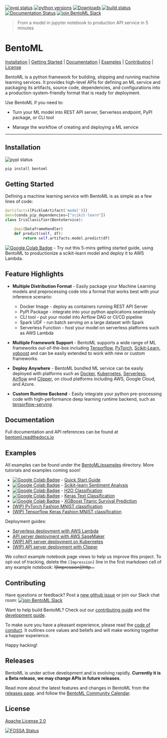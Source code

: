 [![pypi status](https://img.shields.io/pypi/v/bentoml.svg)](https://pypi.org/project/BentoML)
[![python versions](https://img.shields.io/pypi/pyversions/bentoml.svg)](https://travis-ci.org/bentoml/BentoML)
[![Downloads](https://pepy.tech/badge/bentoml)](https://pepy.tech/project/bentoml)
[![build status](https://travis-ci.org/bentoml/BentoML.svg?branch=master)](https://travis-ci.org/bentoml/BentoML)
[![Documentation Status](https://readthedocs.org/projects/bentoml/badge/?version=latest)](https://bentoml.readthedocs.io/en/latest/?badge=latest)
[![join BentoML Slack](https://badgen.net/badge/Join/BentoML%20Slack/cyan?icon=slack)](http://bit.ly/2N5IpbB)

> From a model in jupyter notebook to production API service in 5 minutes

# BentoML

[Installation](https://github.com/bentoml/BentoML#installation) | [Getting Started](https://github.com/bentoml/BentoML#getting-started) | [Documentation](http://bentoml.readthedocs.io) | [Examples](https://github.com/bentoml/BentoML#examples) | [Contributing](https://github.com/bentoml/BentoML#contributing) | [License](https://github.com/bentoml/BentoML#license)


BentoML is a python framework for building, shipping and running machine learning
services. It provides high-level APIs for defining an ML service and packaging
its artifacts, source code, dependencies, and configurations into a
production-system-friendly format that is ready for deployment.

Use BentoML if you need to:

* Turn your ML model into REST API server, Serverless endpoint, PyPI package, or CLI tool

* Manage the workflow of creating and deploying a ML service

---


## Installation

![pypi status](https://img.shields.io/pypi/v/bentoml.svg)

```python
pip install bentoml
```


## Getting Started

Defining a machine learning service with BentoML is as simple as a few lines of code:

```python
@artifacts([PickleArtifact('model')])
@env(conda_pip_dependencies=["scikit-learn"])
class IrisClassifier(BentoService):

    @api(DataframeHandler)
    def predict(self, df):
        return self.artifacts.model.predict(df)
```


[![Google Colab Badge](https://colab.research.google.com/assets/colab-badge.svg)](http://bit.ly/2ID50XP) - Try out
this 5-mins getting started guide, using BentoML to productionize a scikit-learn model and deploy it to AWS Lambda.


## Feature Highlights

* __Multiple Distribution Format__ - Easily package your Machine Learning models
  and preprocessing code into a format that works best with your inference scenario:
  * Docker Image - deploy as containers running REST API Server
  * PyPI Package - integrate into your python applications seamlessly
  * CLI tool - put your model into Airflow DAG or CI/CD pipeline
  * Spark UDF - run batch serving on a large dataset with Spark
  * Serverless Function - host your model on serverless platforms such as AWS Lambda

* __Multiple Framework Support__ - BentoML supports a wide range of ML frameworks
  out-of-the-box including [Tensorflow](https://github.com/tensorflow/tensorflow/),
  [PyTorch](https://github.com/pytorch/pytorch),
  [Scikit-Learn](https://github.com/scikit-learn/scikit-learn),
  [xgboost](https://github.com/dmlc/xgboost) and can be easily extended to work
  with new or custom frameworks.

* __Deploy Anywhere__ - BentoML bundled ML service can be easily deployed with
  platforms such as [Docker](https://www.docker.com/),
  [Kubernetes](https://kubernetes.io/),
  [Serverless](https://github.com/serverless/serverless),
  [Airflow](https://airflow.apache.org) and [Clipper](http://clipper.ai),
  on cloud platforms including AWS, Google Cloud, and Azure.

* __Custom Runtime Backend__ - Easily integrate your python pre-processing code with
  high-performance deep learning runtime backend, such as
  [tensorflow-serving](https://github.com/tensorflow/serving).


## Documentation

Full documentation and API references can be found at [bentoml.readthedocs.io](http://bentoml.readthedocs.io)


## Examples

All examples can be found under the
[BentoML/examples](https://github.com/bentoml/BentoML/tree/master/examples)
directory. More tutorials and examples coming soon!

- [![Google Colab Badge](https://colab.research.google.com/assets/colab-badge.svg)](http://bit.ly/2ID50XP) - [Quick Start Guide](https://github.com/bentoml/BentoML/blob/master/examples/quick-start/bentoml-quick-start-guide.ipynb)
- [![Google Colab Badge](https://colab.research.google.com/assets/colab-badge.svg)](http://bit.ly/2KegK6n) - [Scikit-learn Sentiment Analysis](https://github.com/bentoml/BentoML/blob/master/examples/sklearn-sentiment-clf/sklearn-sentiment-clf.ipynb)
- [![Google Colab Badge](https://colab.research.google.com/assets/colab-badge.svg)](http://bit.ly/2KdwNRN) - [H2O Classification](https://github.com/bentoml/BentoML/blob/master/examples/h2o-classification/h2o-classification.ipynb)
- [![Google Colab Badge](https://colab.research.google.com/assets/colab-badge.svg)](http://bit.ly/2IbtfNO) - [Keras Text Classification](https://github.com/bentoml/BentoML/blob/master/examples/tf-keras-text-classification/tf-keras-text-classification.ipynb)
- [![Google Colab Badge](https://colab.research.google.com/assets/colab-badge.svg)](http://bit.ly/2wPh3M3) - [XGBoost Titanic Survival Prediction](https://github.com/bentoml/BentoML/blob/master/examples/xgboost-predict-titanic-survival/XGBoost-titanic-survival-prediction.ipynb)
- [(WIP) PyTorch Fashion MNIST classification](https://github.com/bentoml/BentoML/blob/master/examples/pytorch-fashion-mnist/pytorch-fashion-mnist.ipynb)
- [(WIP) Tensorflow Keras Fashion MNIST classification](https://github.com/bentoml/BentoML/blob/master/examples/tf-keras-fashion-mnist/tf-keras-fashion-mnist-classification.ipynb)


Deployment guides:
- [Serverless deployment with AWS Lambda](https://github.com/bentoml/BentoML/blob/master/examples/deploy-with-serverless)
- [API server deployment with AWS SageMaker](https://github.com/bentoml/BentoML/blob/master/examples/deploy-with-sagemaker)
- [(WIP) API server deployment on Kubernetes](https://github.com/bentoml/BentoML/tree/master/examples/deploy-with-kubernetes)
- [(WIP) API server deployment with Clipper](https://github.com/bentoml/BentoML/pull/151)


We collect example notebook page views to help us improve this project.
To opt-out of tracking, delete the `[Impression]` line in the first markdown cell of any example notebook: ~~!\[Impression\]\(http...~~


## Contributing

Have questions or feedback? Post a [new github issue](https://github.com/bentoml/BentoML/issues/new/choose)
or join our Slack chat room: [![join BentoML Slack](https://badgen.net/badge/Join/BentoML%20Slack/cyan?icon=slack)](http://bit.ly/2N5IpbB)

Want to help build BentoML? Check out our
[contributing guide](https://github.com/bentoml/BentoML/blob/master/CONTRIBUTING.md) and the
[development guide](https://github.com/bentoml/BentoML/blob/master/DEVELOPMENT.md).

To make sure you have a pleasant experience, please read the [code of conduct](https://github.com/bentoml/BentoML/blob/master/CODE_OF_CONDUCT.md).
It outlines core values and beliefs and will make working together a happier experience.

Happy hacking!

## Releases

BentoML is under active development and is evolving rapidly. **Currently it is a
Beta release, we may change APIs in future releases**.

Read more about the latest features and changes in BentoML from the [releases page](https://github.com/bentoml/BentoML/releases).
and follow the [BentoML Community Calendar](http://bit.ly/2XvUiM2).


## License

[Apache License 2.0](https://github.com/bentoml/BentoML/blob/master/LICENSE)


[![FOSSA Status](https://app.fossa.io/api/projects/git%2Bgithub.com%2Fbentoml%2FBentoML.svg?type=large)](https://app.fossa.io/projects/git%2Bgithub.com%2Fbentoml%2FBentoML?ref=badge_large)
